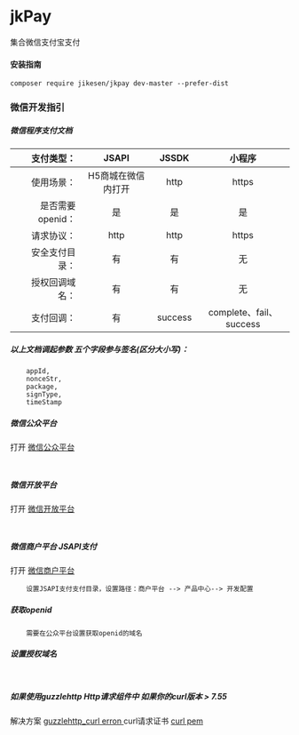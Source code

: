 # jkPay
集合微信支付宝支付

#### 安装指南
```
composer require jikesen/jkpay dev-master --prefer-dist

```
### 微信开发指引

##### 微信程序支付文档
|支付类型：|JSAPI| JSSDK|小程序|
|-----: |:-----: |:------:| :-----:|
|使用场景：|H5商城在微信内打开 | http|https|
|是否需要openid：|是|是|是|
|请求协议：|http | http|https|
|安全支付目录：|有|有|无|
|授权回调域名：|有|有|无|
|支付回调：|有|success|complete、fail、success|
##### 以上文档调起参数 五个字段参与签名(区分大小写)：
```angular2html
    appId,
    nonceStr,
    package,
    signType,
    timeStamp
```

[1]: https://mp.weixin.qq.com/ "微信公众平台"
[2]: https://open.weixin.qq.com/ "微信开放平台"
[3]: https://pay.weixin.qq.com/ "微信商户平台"
[4]: https://github.com/guzzle/guzzle/issues/1935 "guzzlehttp_curl erron "
[5]: http://www.3mu.me/php%E7%9A%84curl%E9%80%89%E9%A1%B9curlopt_ssl_verifypeer%E8%AF%A6%E8%A7%A3/ "curl pem"

##### 微信公众平台
打开 [微信公众平台][1] 
```angular2html
    
```

##### 微信开放平台
打开 [微信开放平台][2] 
```angular2html 
         
```

##### 微信商户平台 JSAPI支付
打开 [微信商户平台][3]
```angular2html
    设置JSAPI支付支付目录，设置路径：商户平台 --> 产品中心--> 开发配置
```

##### 获取openid
```angular2html
    需要在公众平台设置获取openid的域名
```
##### 设置授权域名
```angular2html
    
```
##### 如果使用guzzlehttp Http请求组件中 如果你的curl版本 > 7.55 
解决方案 [guzzlehttp_curl erron ][4]
curl请求证书 [curl pem][5]




